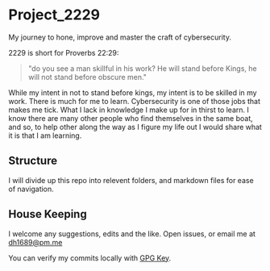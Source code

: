 # Project_2229
My journey to hone, improve and master the craft of cybersecurity.

2229 is short for Proverbs 22:29: 
> "do you see a man skillful in his work? He will stand before Kings, he will not stand before obscure men."  

While my intent in not to stand before kings, my intent is to be skilled in my work.  There is much for me to learn.  Cybersecurity is one of those jobs that makes me tick.  What I lack in knowledge I make up for in thirst to learn.  I know there are many other people who find themselves in the same boat, and so, to help other along the way as I figure my life out I would share what it is that I am learning. 

## Structure

I will divide up this repo into relevent folders, and markdown files for ease of navigation.

## House Keeping

I welcome any suggestions, edits and the like.  Open issues, or email me at dh1689@pm.me

You can verify my commits locally with [GPG Key](pubkey.asc).


